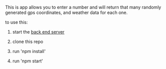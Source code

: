 This is app allows you to enter a number and will return that many randomly generated gps coordinates, and weather data for each one.

to use this:

1) start the [back end server](https://github.com/BlakeAnd/ag-eagle-eng-test-be)

2) clone this repo

3) run 'npm install'

4) run 'npm start'
